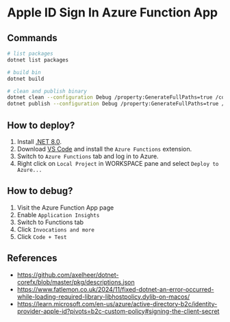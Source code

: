 # Apple ID Sign In Azure Function App

## Commands

```bash
# list packages
dotnet list packages

# build bin
dotnet build

# clean and publish binary
dotnet clean --configuration Debug /property:GenerateFullPaths=true /consoleloggerparameters:NoSummary
dotnet publish --configuration Debug /property:GenerateFullPaths=true /consoleloggerparameters:NoSummary
```

## How to deploy?

1. Install [.NET 8.0](https://dotnet.microsoft.com/en-us/download/dotnet/8.0).
1. Download [VS Code](https://code.visualstudio.com/download) and install the `Azure Functions` extension.
1. Switch to `Azure Functions` tab and log in to Azure.
1. Right click on `Local Project` in WORKSPACE pane and select `Deploy to Azure...`

## How to debug?

1. Visit the Azure Function App page
1. Enable `Application Insights`
1. Switch to Functions tab
1. Click `Invocations and more`
1. Click `Code + Test`

## References

- https://github.com/axelheer/dotnet-corefx/blob/master/pkg/descriptions.json
- https://www.fatlemon.co.uk/2024/11/fixed-dotnet-an-error-occurred-while-loading-required-library-libhostpolicy.dylib-on-macos/
- https://learn.microsoft.com/en-us/azure/active-directory-b2c/identity-provider-apple-id?pivots=b2c-custom-policy#signing-the-client-secret
